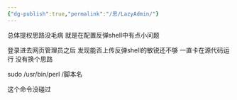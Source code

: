 ```yaml
---
{"dg-publish":true,"permalink":"/思/LazyAdmin/"}
---
```



总体提权思路没毛病 就是在配置反弹shell中有点小问题

登录进去网页管理员之后 发现能否上传反弹shell的敏锐还不够 一直卡在源代码运行 没有换个思路

sudo /usr/bin/perl /脚本名

这个命令没碰过